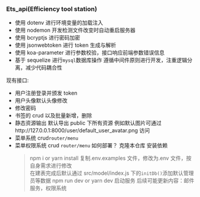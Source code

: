 ### Ets_api(Efficiency tool station)

- 使用 dotenv 进行环境变量的加载注入
- 使用 nodemon 开发检测文件改变时自动重启服务器
- 使用 bcryptjs 进行密码加密
- 使用 jsonwebtoken 进行 token 生成与解析
- 使用 koa-parameter 进行参数校验，接口响应前端参数错误信息
- 基于 sequelize 进行`mysql`数据库操作
  遵循中间件原则进行开发，注重逻辑分离，减少代码耦合性

现有接口:

- 用户注册登录并颁发 token
- 用户头像默认头像修改
- 修改密码
- 书签的 crud 以及批量新增，删除
- 静态资源输出
  默认导出 public 下所有资源
  例如默认图片可通过http://127.0.0.1:8000/user/default_user_avatar.png 访问
- 菜单系统 crud`router/menu`
- 菜单权限系统 crud `router/menu`
  如何部署？
  克隆本仓库
  安装依赖
  > npm i or yarn install
  > 复制.env.examples 文件，修改为.env 文件，按自身需求进行修改  
  > 在建表完成后默认通过 src/model/index.js 下的`initDb()`添加默认管理员等数据
  > npm run dev or yarn dev 启动服务
  > 后续可能更新内容：邮件服务，权限系统
